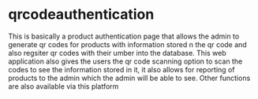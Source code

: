 # qrcodeauthentication
This is basically a product authentication page that allows the admin to generate qr codes for products with information stored n the qr code and also regsiter qr codes with their umber into the database. This web application also gives the users the qr code scanning option to scan the codes to see the information stored in it, it also allows for reporting of products to the admin which the admin will be able to see. Other functions are also available via this platform
